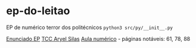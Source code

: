 # ep-do-leitao
EP de numérico terror dos politécnicos
```python3 src/py/__init__.py```

[Enunciado EP](https://github.com/phpc91/ep-do-leitao/files/7698044/ep2_2012.3.pdf)
[TCC Aryel Silas](http://www2.uesb.br/cursos/matematica/matematicavca/wp-content/uploads/Aryel-Silas-TCC.pdf)
[Aula numérico](https://www.ufjf.br/flavia_bastos/files/2009/06/aula_integral.pdf) - páginas notáveis: 61, 78, 88
